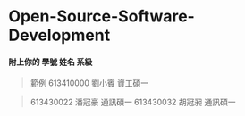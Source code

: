 # Open-Source-Software-Development
#### 附上你的 學號 姓名 系級
> 範例 613410000 劉小賓 資工碩一

> 613430022 潘冠豪 通訊碩一
> 613430032 胡冠昶 通訊碩一
